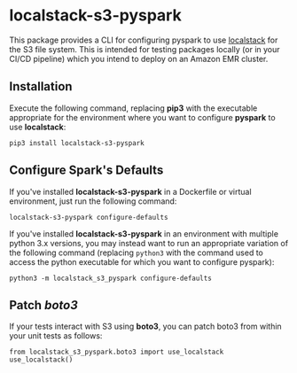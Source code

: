 # localstack-s3-pyspark

This package provides a CLI for configuring pyspark to use
[localstack](https://github.com/localstack/localstack) for the S3 file system.
This is intended for testing packages locally (or in your CI/CD pipeline)
which you intend to deploy on an Amazon EMR cluster.

## Installation

Execute the following command, replacing **pip3** with the executable appropriate
for the environment where you want to configure **pyspark** to use **localstack**:

```shell
pip3 install localstack-s3-pyspark
```

## Configure Spark's Defaults

If you've installed **localstack-s3-pyspark** in a Dockerfile or virtual
environment, just run the following command:

```shell
localstack-s3-pyspark configure-defaults
```

If you've installed **localstack-s3-pyspark** in an environment with multiple
python 3.x versions, you may instead want to run an appropriate variation of
the following command (replacing `python3` with the command used to access the
python executable for which you want to configure pyspark):
```shell
python3 -m localstack_s3_pyspark configure-defaults
```

## Patch *boto3*
If your tests interact with S3 using **boto3**, you can patch boto3 from within
your unit tests as follows:
```python3
from localstack_s3_pyspark.boto3 import use_localstack
use_localstack()
```
